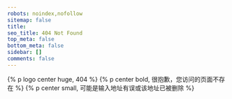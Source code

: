 ```yaml
---
robots: noindex,nofollow
sitemap: false
title:
seo_title: 404 Not Found
top_meta: false
bottom_meta: false
sidebar: []
comments: false
---
```


{% p logo center huge, 404 %}
{% p center bold, 很抱歉，您访问的页面不存在 %}
{% p center small, 可能是输入地址有误或该地址已被删除 %}
